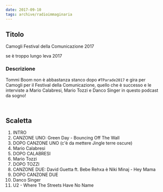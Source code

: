 ```yaml
---
date: 2017-09-10
tags: archive/radioimmaginaria
---
```

## Titolo
Camogli Festival della Comunicazione 2017

se è troppo lungo leva 2017

### Descrizione

Tommi Boom non è abbastanza stanco dopo `#TParade2017` e gira per Camogli per il Festival della Comunicazione, quello che è successo e le interviste a Mario Calabresi, Mario Tozzi e Danco Singer in questo podcast da sogno!

<br>

## Scaletta

1. INTRO
2. CANZONE UNO: Green Day - Bouncing Off The Wall
3. DOPO CANZONE UNO (c'è da mettere Jingle terre oscure)
4. Mario Calabresi
5. DOPO CALABRESI
6. Mario Tozzi
7. DOPO TOZZI
8. CANZONE DUE: David Guetta ft. Bebe Rehxa è Niki Minaj - Hey Mama
9. DOPO CANZONE DUE
10. Danco Singer
11. U2 - Where The Streets Have No Name
